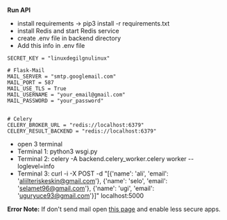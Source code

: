 **Run API**

* install requirements -> pip3 install -r requirements.txt
* install Redis and start Redis service
* create .env file in backend directory
* Add this info in .env file
```
SECRET_KEY = "linuxdegilgnulinux"

# Flask-Mail
MAIL_SERVER = "smtp.googlemail.com"
MAIL_PORT = 587
MAIL_USE_TLS = True
MAIL_USERNAME = "your_email@gmail.com"
MAIL_PASSWORD = "your_password"


# Celery
CELERY_BROKER_URL = "redis://localhost:6379"
CELERY_RESULT_BACKEND = "redis://localhost:6379"

```

* open 3 terminal
 * Terminal 1: python3 wsgi.py
 * Terminal 2: celery -A backend.celery_worker.celery worker --loglevel=info
 * Terminal 3: curl -i -X POST -d "[{'name': 'ali', 'email': 'aliilteriskeskin@gmail.com'}, {'name': 'selo', 'email': 'selamet96@gmail.com'}, {'name': 'ugi', 'email': 'uguryuce93@gmail.com'}]" localhost:5000

**Error Note:**
If don't send mail open [this page](https://myaccount.google.com/lesssecureapps?pli=1&rapt=AEjHL4PDhuVhH0KP69GqDIXQ5QCkDEPc7A6WMEoFzw6BrC94cmeyM7xx2ae6F6T4e8cnIvFqtKdcRYnPqLWgs7Pv8Ayiy09yEQ) and enable less secure apps.
